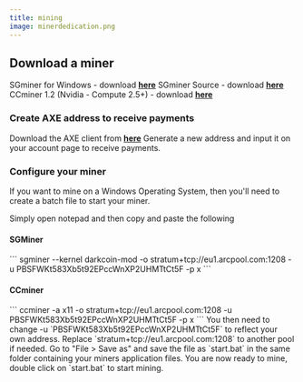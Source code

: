 ```yaml
---
title: mining
image: minerdedication.png
---
```

<h2>Download a miner</h2>
SGminer for Windows - download <a href="https://github.com/nicehash/sgminer/releases"><b>here</b></a>
SGminer Source - download <a href="https://github.com/nicehash/sgminer/releases"><b>here</b></a>
CCminer 1.2 (Nvidia - Compute 2.5+) - download <a href="https://github.com/cbuchner1/ccminer/releases/download/v1.2/ccminer-v1.2.zip"><b>here</b></a>

<h3>Create AXE address to receive payments</h3>
Download the AXE client from <a href="https://github.com/AXErunners/axe/releases"><b>here</b></a>
Generate a new address and input it on your account page to receive payments.

<h3>Configure your miner</h3>
If you want to mine on a Windows Operating System, then you'll need to create a batch file to start your miner.

Simply open notepad and then copy and paste the following

<h4>SGMiner</h4>
```
sgminer --kernel darkcoin-mod -o stratum+tcp://eu1.arcpool.com:1208 -u PBSFWKt583Xb5t92EPccWnXP2UHMTtCt5F -p x
```
<h4>CCminer</h4>
```
ccminer -a x11 -o stratum+tcp://eu1.arcpool.com:1208 -u PBSFWKt583Xb5t92EPccWnXP2UHMTtCt5F -p x
```
You then need to change -u `PBSFWKt583Xb5t92EPccWnXP2UHMTtCt5F` to reflect your own address. Replace `stratum+tcp://eu1.arcpool.com:1208` to another pool if needed. Go to "File > Save as" and save the file as `start.bat` in the same folder containing your miners application files. You are now ready to mine, double click on `start.bat` to start mining.
